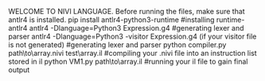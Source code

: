 WELCOME TO NIVI LANGUAGE.
Before running the files, make sure that antlr4 is installed.
pip install antlr4-python3-runtime                                                                       #installing runtime-antlr4
antlr4 -Dlanguage=Python3 Expression.g4                                                                  #generating lexer and parser
antlr4 -Dlanguage=Python3 -visitor Expression.g4 (if your visitor file is not generated)                 #generating lexer and parser
python compiler.py path\to\array.nivi test\array.il                                                      #compiling your .nivi file into an instruction list stored in il
python VM1.py path\to\array.il                                                                           #running your il file to gain final output
